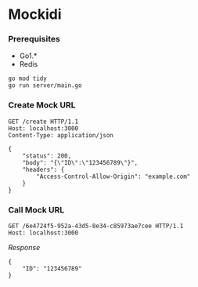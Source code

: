 # Mockidi

### Prerequisites
- Go1.*
- Redis

```
go mod tidy
go run server/main.go
```

### Create Mock URL
```
GET /create HTTP/1.1
Host: localhost:3000
Content-Type: application/json

{
    "status": 200,
    "body": "{\"ID\":\"123456789\"}",
    "headers": {
        "Access-Control-Allow-Origin": "example.com"
    }
}
```


### Call Mock URL
```
GET /6e4724f5-952a-43d5-8e34-c85973ae7cee HTTP/1.1
Host: localhost:3000
```
_Response_
```
{
    "ID": "123456789"
}
```